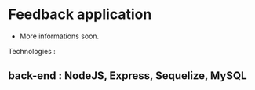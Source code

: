 # Feedback application

* More informations soon.

Technologies : 

## **back-end** : NodeJS, Express, Sequelize, MySQL